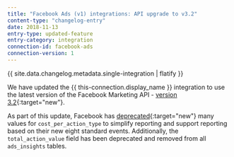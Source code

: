 ```yaml
---
title: "Facebook Ads (v1) integrations: API upgrade to v3.2"
content-type: "changelog-entry"
date: 2018-11-13
entry-type: updated-feature
entry-category: integration
connection-id: facebook-ads
connection-version: 1
---
```


{{ site.data.changelog.metadata.single-integration | flatify }}

We have updated the {{ this-connection.display_name }} integration to use the latest version of the Facebook Marketing API - [version 3.2](https://developers.facebook.com/docs/graph-api/changelog/version3.2#marketing-api){:target="new"}.

As part of this update, Facebook has [deprecated](https://developers.facebook.com/docs/graph-api/changelog/version3.2#marketing-api){:target="new"} many values for `cost_per_action_type` to simplify reporting and support reporting based on their new eight standard events. Additionally, the `total_action_value` field has been deprecated and removed from all `ads_insights` tables.